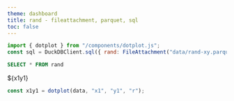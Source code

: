 ```yaml
---
theme: dashboard
title: rand - fileattachment, parquet, sql
toc: false
---
```


```js
import { dotplot } from "/components/dotplot.js";
const sql = DuckDBClient.sql({ rand: FileAttachment("data/rand-xy.parquet") });
```

```sql id=data
SELECT * FROM rand
```

<div class="card">${x1y1}</div>

```js
const x1y1 = dotplot(data, "x1", "y1", "r");
```
